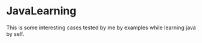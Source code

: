 # JavaLearning
This is some interesting cases tested by me by examples while learning java by self.

